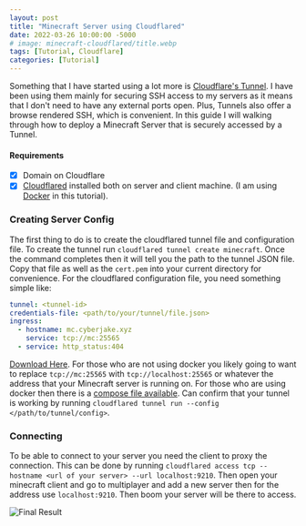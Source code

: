 ```yaml
---
layout: post
title: "Minecraft Server using Cloudflared"
date: 2022-03-26 10:00:00 -5000
# image: minecraft-cloudflared/title.webp
tags: [Tutorial, Cloudflare]
categories: [Tutorial]
---
```


Something that I have started using a lot more is [Cloudflare's Tunnel](https://developers.cloudflare.com/cloudflare-one/connections/connect-apps/). I have been using them mainly for securing SSH access to my servers as it means that I don't need to have any external ports open. Plus, Tunnels also offer a browse rendered SSH, which is convenient. In this guide I will walking through how to deploy a Minecraft Server that is securely accessed by a Tunnel.

#### Requirements

- [X] Domain on Cloudflare
- [X] [Cloudflared](https://github.com/cloudflare/cloudflared) installed both on server and client machine. (I am using [Docker](https://docs.docker.com/engine/install/) in this tutorial).

### Creating Server Config

The first thing to do is to create the cloudflared tunnel file and configuration file. To create the tunnel run `cloudflared tunnel create minecraft`. Once the command completes then it will tell you the path to the tunnel JSON file. Copy that file as well as the `cert.pem` into your current directory for convenience. For the cloudflared configuration file, you need something simple like:

```yaml
tunnel: <tunnel-id>
credentials-file: <path/to/your/tunnel/file.json>
ingress:
  - hostname: mc.cyberjake.xyz
    service: tcp://mc:25565
  - service: http_status:404
```

[Download Here](/assets/other-files/minecraft-cloudflared/cloudflared-config.yml). For those who are not using docker you likely going to want to replace `tcp://mc:25565` with `tcp://localhost:25565` or whatever the address that your Minecraft server is running on. For those who are using docker then there is a [compose file available](/assets/other-files/minecraft-cloudflared/docker-compose.yml). Can confirm that your tunnel is working by running `cloudflared tunnel run --config </path/to/tunnel/config>`.

### Connecting

To be able to connect to your server you need the client to proxy the connection. This can be done by running `cloudflared access tcp --hostname <url of your server> --url localhost:9210`. Then open your minecraft client and go to multiplayer and add a new server then for the address use `localhost:9210`. Then boom your server will be there to access.

![Final Result](/assets/img/minecraft-cloudflared/tada.webp)

